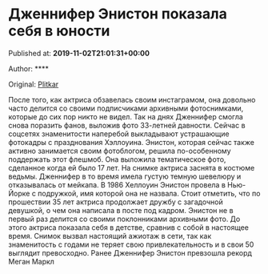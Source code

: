 
# Дженнифер Энистон показала себя в юности

Published at: **2019-11-02T21:01:31+00:00**

Author: ****

Original: [Plitkar](https://plitkar.com.ua/dzhennifer-jeniston-pokazala-sebja-v-junosti/)

После того, как актриса обзавелась своим инстаграмом, она довольно часто делится со своими подписчиками архивными фотоснимками, которые до сих пор никто не видел. Так на днях Дженнифер смогла снова поразить фанов, выложив фото 33-летней давности.
Сейчас в соцсетях знаменитости наперебой выкладывают устрашающие фотокадры с празднования Хэллоуина. Энистон, которая сейчас также активно занимается своим фотоблогом, решила по-особенному поддержать этот флешмоб. Она выложила тематическое фото, сделанное когда ей было 17 лет.
На снимке актриса заснята в костюме ведьмы. Дженнифер в то время имела густую темную шевелюру и отказывалась от мейкапа. В 1986 Хеллоуин Энистон провела в Нью-Йорке с подружкой, имя которой она не назвала. Стоит отметить, что по прошествии 35 лет актриса продолжает дружбу с загадочной девушкой, о чем она написала в посте под кадром.
Энистон не в первый раз делится со своими поклонниками архивными фото. До этого актриса показала себя в детстве, сравнив с собой в настоящее время. Снимок вызвал настоящий ажиотаж в сети, так как знаменитость с годами не теряет свою привлекательность и в свои 50 выглядит превосходно.
Ранее Дженнифер Энистон превзошла рекорд Меган Маркл
